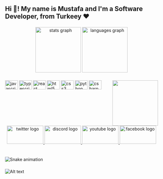 <h2 align="left">Hi 👋! My name is Mustafa and I'm a Software Developer, from Turkeey ♥</h2>

###

<div align="center">
  <img src="https://github-readme-stats.vercel.app/api?hide_title=false&hide_rank=false&show_icons=true&include_all_commits=true&count_private=true&disable_animations=false&theme=dracula&locale=en&hide_border=false&username=hasirciogli" height="150" alt="stats graph"  />
  <img src="https://github-readme-stats.vercel.app/api/top-langs?locale=en&hide_title=false&layout=compact&card_width=320&langs_count=5&theme=dracula&hide_border=false&username=hasirciogli" height="150" alt="languages graph"  />
</div>

###

<img align="right" height="150" src="https://i.imgflip.com/65efzo.gif"  />

###

<div align="left">
  <img src="https://cdn.jsdelivr.net/gh/devicons/devicon/icons/javascript/javascript-original.svg" height="30" width="42" alt="javascript logo"  />
  <img src="https://cdn.jsdelivr.net/gh/devicons/devicon/icons/typescript/typescript-plain.svg" height="30" width="42" alt="typescript logo"  />
  <img src="https://cdn.jsdelivr.net/gh/devicons/devicon/icons/react/react-original.svg" height="30" width="42" alt="react logo"  />
  <img src="https://cdn.jsdelivr.net/gh/devicons/devicon/icons/html5/html5-original.svg" height="30" width="42" alt="html5 logo"  />
  <img src="https://cdn.jsdelivr.net/gh/devicons/devicon/icons/css3/css3-original.svg" height="30" width="42" alt="css3 logo"  />
  <img src="https://cdn.jsdelivr.net/gh/devicons/devicon/icons/python/python-original.svg" height="30" width="42" alt="python logo"  />
  <img src="https://cdn.jsdelivr.net/gh/devicons/devicon/icons/csharp/csharp-original.svg" height="30" width="42" alt="csharp logo"  />
</div>

###

<br clear="both">

<div align="center">
  <a href="https://twitter.com/hasirciogli" target="_blank">
    <img src="https://raw.githubusercontent.com/maurodesouza/profile-readme-generator/master/src/assets/icons/social/twitter/default.svg" width="120" height="60" alt="twitter logo"  />
  </a>
  <a href="! Noxy#1881" target="_blank">
    <img src="https://raw.githubusercontent.com/maurodesouza/profile-readme-generator/master/src/assets/icons/social/discord/default.svg" width="120" height="60" alt="discord logo"  />
  </a>
  <a href="https://www.youtube.com/channel/UCjY-4ylrJ6dhWA8bH9TkyZg" target="_blank">
    <img src="https://raw.githubusercontent.com/maurodesouza/profile-readme-generator/master/src/assets/icons/social/youtube/default.svg" width="120" height="60" alt="youtube logo"  />
  </a>
  <a href="https://www.facebook.com/hasirciogli" target="_blank">
    <img src="https://raw.githubusercontent.com/maurodesouza/profile-readme-generator/master/src/assets/icons/social/facebook/default.svg" width="120" height="60" alt="facebook logo"  />
  </a>
</div>

###

###

<br clear="both">

<img src="https://raw.githubusercontent.com/hasirciogli/hasirciogli/blob/output/snake.svg" alt="Snake animation" />

###

###
 ![Alt text](https://spotify-recently-played-readme.vercel.app/api?user=xeaar9yi911kr7mmk7k3j0oz2)
